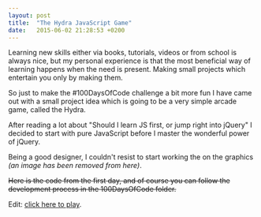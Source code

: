 ```yaml
---
layout: post
title:  "The Hydra JavaScript Game"
date:   2015-06-02 21:28:53 +0200
---
```


Learning new skills either via books, tutorials, videos or from school is always nice, but my personal experience is that the most beneficial way of learning happens when the need is present. Making small projects which entertain you only by making them.

So just to make the #100DaysOfCode challenge a bit more fun I have came out with a small project idea which is going to be a very simple arcade game, called the Hydra.

After reading a lot about "Should I learn JS first, or jump right into jQuery" I decided to start with pure JavaScript before I master the wonderful power of jQuery.

Being a good designer, I couldn't resist to start working the on the graphics *(an image has been removed from here)*.

~~Here is the code from the first day, and of course you can follow the development process in the 100DaysOfCode folder.~~

Edit: [click here to play](http://gaborpinter.net/webapps/hydra/).